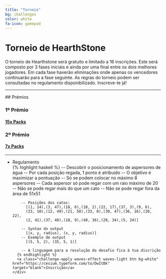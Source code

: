 ```yaml
---
title: "Torneio"
bg: challenges
color: white
fa-icon: gamepad
---
```



# Torneio de HearthStone 
O torneio de Hearthstone será gratuito e limitado a 16 inscrições. Este será composto por 3 fases iniciais e ainda por uma final entre os dois melhores jogadores. Em cada fase haverão eliminações onde apenas os vencedores continuarão para a fase seguinte. As regras do torneio podem ser consultadas no regulamento disponibilizado. Inscreve-te já!

<hr/>
## Prémios
<div class="row features">
  <div class="col s12 m6 feature" target="_blank">
    <h3> 1º Prémio </h3>
    <h4 class="feature-description">
    <a href="https://us.battle.net/shop/en/product/hearthstone-journey-to-ungoro">15x Packs</a>  
    </h4>
  </div>
  <div class="col s12 m6 feature">
    <h3> 2º Prémio </h3>
    <h4 class="feature-description">
    <a href="https://us.battle.net/shop/en/product/hearthstone-journey-to-ungoro"> 7x Packs </a></h4>
  </div>
</div>

<hr/>

<ul class="challenge collapsible" data-collapsible="accordion">
  <li>
    <div class="challenge-title collapsible-header"><i class="fa fa-gavel fa-4x"></i>Regulamento</div>
    <div class="challenge-body collapsible-body">
      {% highlight haskell %}
        -- Descobrir o posicionamento de aspersores de água
        -- Por cada posição regada, 1 ponto é atribuído
        -- O objetivo é maximizar a pontuação
          -- Só se podem colocar no máximo 8 aspersores
          -- Cada aspersor só pode regar com um raio máximo de 20
          -- Não se pode regar mais do que um cato
          -- Não se pode regar fora da área de 51x51

        -- Posições dos catos:
          [(1, 14),(3, 47),(18, 6),(18, 2),(22, 17),(37, 3),(9, 6),
          (23, 10),(12, 49),(21, 50),(33, 0),(30, 47),(36, 16),(20, 22),
          (2, 41),(37, 48),(18, 9),(48, 36),(28, 34),(5, 24)]

        -- Syntax do output
          [(x, y, radius), (x, y, radius)]
        -- Exemplo de output
          [(5, 5, 2), (35, 5, 1)]

        -- A linguagem para a resolução do desafio fica à tua discrição
      {% endhighlight %}
      <a class="challenge-apply waves-effect waves-light btn bg-white" href="https://cesium.typeform.com/to/DwItBk" target="blank">Inscrição</a>
    </div>
  </li>
</ul>




